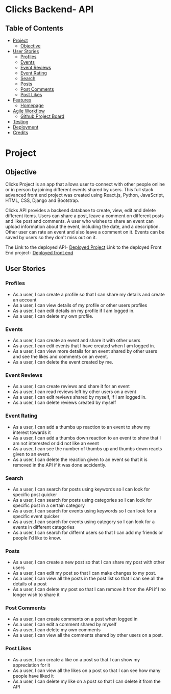 # **Clicks Backend- API**

## Table of Contents

- [Project](#project)
  * [Objective](#objective)
- [User Stories](#user-stories)
  + [Profiles](#profiles)
  + [Events](#events)
  + [Event Reviews](#EventComments)
  + [Event Rating](#EventRating)
  + [Search](#search)
  + [Posts](#posts)
  + [Post Comments](#PostComments)
  + [Post Likes](#Postlikes)
- [Features](#features)
  * [Homepage](#homepage)
- [Agile Workflow](#agile-workflow)
  * [Github Project Board](#github-project-board)
- [Testing](#testing)
- [Deployment](#deployment)
- [Credits](#credits)

# **Project**

## Objective

Clicks Project is an app that allows user to connect with other people online or in person by joining different events shared by users. This full stack advanced front end project was created using React.js, Python, JavaScript, HTML, CSS, Django and Bootstrap.

Clicks API provides a backend database to create, view, edit and delete different items. Users can share a post, leave a comment on different posts and like post and comments. A user who wishes to share an event can upload information about the event, including the date, and a description. Other user can rate an event and also leave a comment on it. Events can be saved by users so they don't miss out on it.

The Link to the deployed API- [Deployed Project]()
Link to the deployed Front End project- [Deployed front end]()

## User Stories
### Profiles

+ As a user, I can create a profile so that I can share my details and create an account
+ As a user, I can view details of my profile or other users profiles
+ As a user, I can edit details on my profile if I am logged in.
+ As a user, I can delete my own profile.

### Events

+ As a user, I can create an event and share it with other users
+ As a user, I can edit events that I have created when I am logged in.
+ As a user, I can view more details for an event shared by other users and see the likes and comments on an event.
+ As a user, I can delete the event created by me.

### Event Reviews

+ As a user, I can create reviews and share it for an event
+ As a user, I can read reviews left by other users on a event
+ As a user, I can edit reviews shared by myself, if I am logged in.
+ As a user, I can delete reviews created by myself

### Event Rating

+ As a user, I can add a thumbs up reaction to an event to show my interest towards it
+ As a user, I can add a thumbs down reaction to an event to show that I am not interested or did not like an event
+ As a user, I can see the number of thumbs up and thumbs down reacts given to an event.
+ As a user, I can delete the reaction given to an event so that it is removed in the API if it was done accidently.

### Search

+ As a user, I can search for posts using keywords so I can look for specific post quicker
+ As a user, I can search for posts using categories so I can look for specific post in a certain category
+ As a user, I can search for events using keywords so I can look for a specific event quicker
+ As a user, I can search for events using category so I can look for a events in different categories
+ As a user, I can search for differnt users so that I can add my friends or people I'd like to know.

### Posts

+ As a user, I can create a new post so that I can share my post with other users
+ As a user, I can edit my post so that I can make changes to my post.
+ As a user, I can view all the posts in the post list so that I can see all the details of a post
+ As a user, I can delete my post so that I can remove it from the APi if I no longer wish to share it

### Post Comments

+ As a user, I can create comments on a post when logged in
+ As a user, I can edit a comment shared by myself
+ As a user, I can delete my own comments
+ As a user, I can view all  the comments shared by other users on a post.

### Post Likes

+ As a user, I can create a like on a post so that I can show my appreciation for it
+ As a user, I can view all the likes on a post so that I can see how many people have liked it
+ As a user, I can delete my like on a post so that I can delete it from the API
